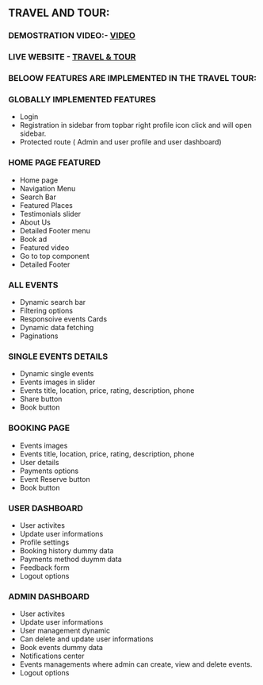 
## TRAVEL AND TOUR:

### DEMOSTRATION VIDEO:- [VIDEO](https://www.loom.com/share/b912d43a00b346d5a8b0bf4971b5fa6a?sid=a3f54156-d742-4bb2-acea-77c195e99120) 

### LIVE WEBSITE - [TRAVEL & TOUR](https://tour-travel-m52n.vercel.app/)

### BELOOW FEATURES ARE IMPLEMENTED IN THE TRAVEL TOUR:

### GLOBALLY IMPLEMENTED FEATURES
- Login 
- Registration in sidebar from topbar right profile icon click and will open sidebar.
- Protected route ( Admin and user profile and user dashboard)

### HOME PAGE FEATURED
- Home page
- Navigation Menu
- Search Bar
- Featured Places
- Testimonials slider
- About Us
- Detailed Footer menu
- Book ad
- Featured video
- Go to top component
- Detailed Footer

### ALL EVENTS
- Dynamic search bar
- Filtering options
- Responsoive events Cards
- Dynamic data fetching
- Paginations

### SINGLE EVENTS DETAILS
- Dynamic single events
- Events images in slider
- Events title, location, price, rating, description, phone
- Share button
- Book button

### BOOKING PAGE
- Events images 
- Events title, location, price, rating, description, phone
- User details
- Payments options
- Event Reserve button
- Book button

### USER DASHBOARD
- User activites
- Update user informations
- Profile settings 
- Booking history dummy data
- Payments method duymm data
- Feedback form
- Logout options

### ADMIN DASHBOARD
- User activites
- Update user informations
- User management dynamic 
- Can delete and update user informations
- Book events dummy data
- Notifications center
- Events managements where admin can create, view and  delete events.
- Logout options

<!-- 

git add .
git commit -m "read me file edited"
git push
npm run  build 

-->
